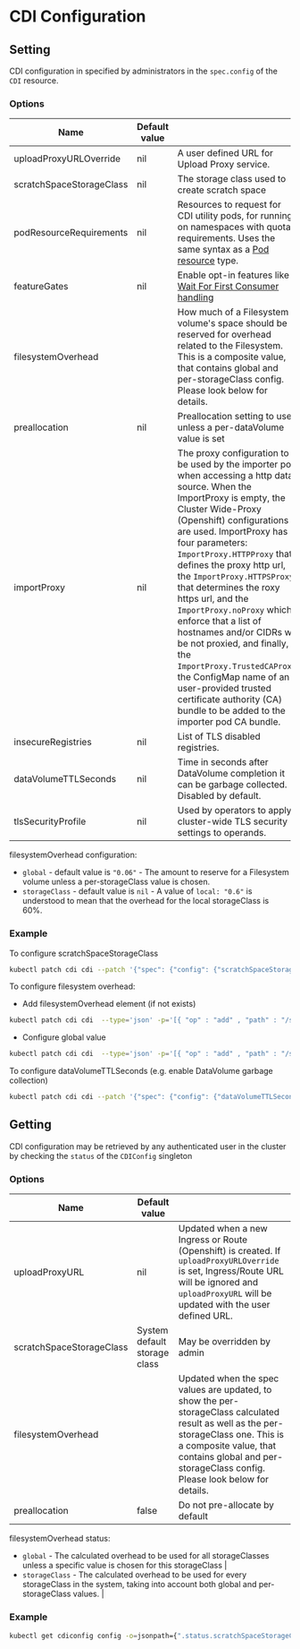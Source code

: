 # CDI Configuration

## Setting

CDI configuration in specified by administrators in the `spec.config` of the `CDI` resource.

### Options

| Name                     | Default value |                                                                                                                                                                                                                              |
| ------------------------ | ------------- | ---------------------------------------------------------------------------------------------------------------------------------------------------------------------------------------------------------------------------- |
| uploadProxyURLOverride   | nil           | A user defined URL for Upload Proxy service.                                                                                                                                                                                 |
| scratchSpaceStorageClass | nil           | The storage class used to create scratch space                                                                                                                                                                               |
| podResourceRequirements  | nil           | Resources to request for CDI utility pods, for running on namespaces with quota requirements. Uses the same syntax as a [Pod resource](https://kubernetes.io/docs/concepts/configuration/manage-resources-containers/) type. |
| featureGates             | nil           | Enable opt-in features like [Wait For First Consumer handling](waitforfirstconsumer-storage-handling.md)                                                                                                                     |
| filesystemOverhead       |               | How much of a Filesystem volume's space should be reserved for overhead related to the Filesystem. This is a composite value, that contains global and per-storageClass config. Please look below for details.                                                                                                                           |
| preallocation            | nil           | Preallocation setting to use unless a per-dataVolume value is set                                                                                                                                                            |
| importProxy              | nil           | The proxy configuration to be used by the importer pod when accessing a http data source. When the ImportProxy is empty, the Cluster Wide-Proxy (Openshift) configurations are used. ImportProxy has four parameters: `ImportProxy.HTTPProxy` that defines the proxy http url, the `ImportProxy.HTTPSProxy` that determines the roxy https url, and the `ImportProxy.noProxy` which enforce that a list of hostnames and/or CIDRs will be not proxied, and finally, the `ImportProxy.TrustedCAProxy`, the ConfigMap name of an user-provided trusted certificate authority (CA) bundle to be added to the importer pod CA bundle. |
| insecureRegistries       | nil           | List of TLS disabled registries. |
| dataVolumeTTLSeconds     | nil           | Time in seconds after DataVolume completion it can be garbage collected. Disabled by default. |
| tlsSecurityProfile       | nil           | Used by operators to apply cluster-wide TLS security settings to operands. |

filesystemOverhead configuration:
 - `global` - default value is `"0.06"` - The amount to reserve for a Filesystem volume unless a per-storageClass value is chosen.                                                                                                                                     
 - `storageClass` - default value is `nil` - A value of `local: "0.6"` is understood to mean that the overhead for the local storageClass is 60%.

### Example

To configure scratchSpaceStorageClass 
```bash
kubectl patch cdi cdi --patch '{"spec": {"config": {"scratchSpaceStorageClass": "local"}}}' --type merge
```
To configure filesystem overhead:
- Add filesystemOverhead element (if not exists)
```bash
kubectl patch cdi cdi  --type='json' -p='[{ "op" : "add" , "path" : "/spec/config/filesystemOverhead" , "value" : {} }]'
```
- Configure global value
```bash
kubectl patch cdi cdi  --type='json' -p='[{ "op" : "add" , "path" : "/spec/config/filesystemOverhead/global" , "value" : "0.0" }]'
```
To configure dataVolumeTTLSeconds (e.g. enable DataVolume garbage collection)
```bash
kubectl patch cdi cdi --patch '{"spec": {"config": {"dataVolumeTTLSeconds": "0"}}}' --type merge
```
## Getting

CDI configuration may be retrieved by any authenticated user in the cluster by checking the `status` of the `CDIConfig` singleton

### Options

| Name                     | Default value                |                                                                                                                                                                                                   |
| ------------------------ | ---------------------------- | ------------------------------------------------------------------------------------------------------------------------------------------------------------------------------------------------- |
| uploadProxyURL           | nil                          | Updated when a new Ingress or Route (Openshift) is created. If `uploadProxyURLOverride` is set, Ingress/Route URL will be ignored and `uploadProxyURL` will be updated with the user defined URL. |
| scratchSpaceStorageClass | System default storage class | May be overridden by admin                                                                                                                                                                        |
| filesystemOverhead       |                              | Updated when the spec values are updated, to show the per-storageClass calculated result as well as the per-storageClass one.  This is a composite value, that contains global and per-storageClass config. Please look below for details.                                                                     |
| preallocation            | false                        | Do not pre-allocate by default                                                                                                                                                                    |


filesystemOverhead status:
- `global` - The calculated overhead to be used for all storageClasses unless a specific value is chosen for this storageClass                                                                                 |
- `storageClass` - The calculated overhead to be used for every storageClass in the system, taking into account both global and per-storageClass values.                                                             |

### Example

```bash
kubectl get cdiconfig config -o=jsonpath={".status.scratchSpaceStorageClass"}
```
